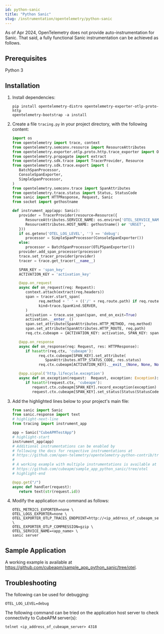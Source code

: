 ```yaml
---
id: python-sanic
title: "Python Sanic"
slug: /instrumentation/opentelemetry/python-sanic
---
```


As of Apr 2024, OpenTelemetry does not provide auto-instrumentation for Sanic. That said, a fully functional Sanic instrumentation can be achieved as follows.

## Prerequisites

Python 3

## Installation

1. Install dependencies:

   ```shell
   pip install opentelemetry-distro opentelemetry-exporter-otlp-proto-http
   opentelemetry-bootstrap -a install
   ```

2. Create a file `tracing.py` in your project directory, with the following content:

   ```python title="tracing.py"
   import os
   from opentelemetry import trace, context
   from opentelemetry.semconv.resource import ResourceAttributes
   from opentelemetry.exporter.otlp.proto.http.trace_exporter import OTLPSpanExporter
   from opentelemetry.propagate import extract
   from opentelemetry.sdk.trace import TracerProvider, Resource
   from opentelemetry.sdk.trace.export import (
      BatchSpanProcessor,
      ConsoleSpanExporter,
      SimpleSpanProcessor,
   )
   from opentelemetry.semconv.trace import SpanAttributes
   from opentelemetry.trace.status import Status, StatusCode
   from sanic import HTTPResponse, Request, Sanic
   from socket import gethostname

   def instrument_app(app: Sanic):
      provider = TracerProvider(resource=Resource({
         ResourceAttributes.SERVICE_NAME: os.environ['OTEL_SERVICE_NAME'],
         ResourceAttributes.HOST_NAME: gethostname() or 'UNSET',
      }))
      if os.getenv('OTEL_LOG_LEVEL', '') == 'debug':
         processor = SimpleSpanProcessor(ConsoleSpanExporter())
      else:
         processor = BatchSpanProcessor(OTLPSpanExporter())
      provider.add_span_processor(processor)
      trace.set_tracer_provider(provider)
      tracer = trace.get_tracer(__name__)

      SPAN_KEY = 'span_key'
      ACTIVATION_KEY = 'activation_key'

      @app.on_request
      async def on_request(req: Request):
         context.attach(extract(req.headers))
         span = tracer.start_span(
               req.method + ' ' + (('/' + req.route.path) if req.route else req.path),
               kind=trace.SpanKind.SERVER,
         )
         activation = trace.use_span(span, end_on_exit=True)
         activation.__enter__()
         span.set_attribute(SpanAttributes.HTTP_METHOD, req.method)
         span.set_attribute(SpanAttributes.HTTP_ROUTE, req.path)
         req.ctx.cubeapm = {ACTIVATION_KEY: activation, SPAN_KEY: span}

      @app.on_response
      async def on_response(req: Request, res: HTTPResponse):
         if hasattr(req.ctx, 'cubeapm'):
               req.ctx.cubeapm[SPAN_KEY].set_attribute(
                  SpanAttributes.HTTP_STATUS_CODE, res.status)
               req.ctx.cubeapm[ACTIVATION_KEY].__exit__(None, None, None)

      @app.signal('http.lifecycle.exception')
      async def on_exception(request:  Request, exception: Exception):
         if hasattr(request.ctx, 'cubeapm'):
            request.ctx.cubeapm[SPAN_KEY].record_exception(exception)
            request.ctx.cubeapm[SPAN_KEY].set_status(Status(StatusCode.ERROR))
   ```

3. Add the highlighted lines below to your project's main file:

   ```python title="server.py"
   from sanic import Sanic
   from sanic.response import text
   # highlight-next-line
   from tracing import instrument_app

   app = Sanic("CubeAPMTestApp")
   # highlight-start
   instrument_app(app)
   # Additional instrumentations can be enabled by
   # following the docs for respective instrumentations at
   # https://github.com/open-telemetry/opentelemetry-python-contrib/tree/main/instrumentation
   #
   # A working example with multiple instrumentations is available at
   # https://github.com/cubeapm/sample_app_python_sanic/tree/otel
   # highlight-end

   @app.get("/")
   async def handler(request):
      return text(str(request.id))
   ```

4. Modify the application run command as follows:

   ```shell
   OTEL_METRICS_EXPORTER=none \
   OTEL_LOGS_EXPORTER=none \
   OTEL_EXPORTER_OTLP_TRACES_ENDPOINT=http://<ip_address_of_cubeapm_server>:4318/v1/traces \
   OTEL_EXPORTER_OTLP_COMPRESSION=gzip \
   OTEL_SERVICE_NAME=<app_name> \
   sanic server
   ```

## Sample Application

A working example is available at https://github.com/cubeapm/sample_app_python_sanic/tree/otel.

## Troubleshooting

The following can be used for debugging:

```shell
OTEL_LOG_LEVEL=debug
```

The following command can be tried on the application host server to check connectivity to CubeAPM server(s):

```shell
telnet <ip_address_of_cubeapm_server> 4318
```
